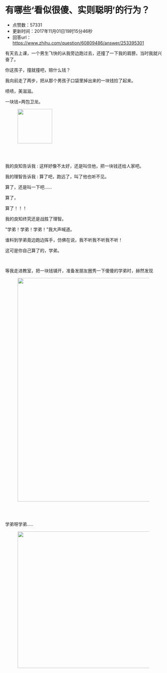 # 有哪些‘看似很傻、实则聪明’的行为？
- 点赞数：57331
- 更新时间：2017年11月01日19时15分46秒
- 回答url：https://www.zhihu.com/question/60809486/answer/253395301
<body>
 <p data-pid="zDZTm_Qu">有天去上课，一个男生飞快的从我旁边跑过去，还撞了一下我的肩膀，当时我就兴奋了。</p>
 <p data-pid="CQz3tf5h">你这孩子，撞就撞吧，赔什么钱？</p>
 <p data-pid="df13EjTK">我向前走了两步，把从那个男孩子口袋里掉出来的一块钱捡了起来。</p>
 <p data-pid="jKmSLON8">啧啧，美滋滋。</p>
 <p data-pid="bi4vHnh9">一块钱=两包卫龙。</p>
 <figure>
  <img data-rawheight="97" src="https://picx.zhimg.com/50/v2-e98adf6515ff77653865ae2317428762_720w.jpg?source=1940ef5c" data-rawwidth="111" data-original-token="v2-e98adf6515ff77653865ae2317428762" class="content_image" width="111">
 </figure>
 <br>
 <br>
 <p data-pid="HPO-75zu">我的良知告诉我 : 这样好像不太好，还是叫住他，把一块钱还给人家吧。</p>
 <p data-pid="INPhG6ms">我的理智告诉我 : 算了吧，跑远了，叫了他也听不见。</p>
 <p data-pid="Fet17pNM">算了，还是叫一下吧……</p>
 <p data-pid="cWF8G25O">算了，</p>
 <p data-pid="ljuQWYSL">算了！！！</p>
 <p data-pid="o2l1RXFG">我的良知终究还是战胜了理智。</p>
 <p data-pid="vInFwrG2">"学弟！学弟！学弟！"我大声喊道。</p>
 <p data-pid="12dk2VCG">谁料到学弟竟边跑边挥手，仿佛在说，我不听我不听我不听！</p>
 <p data-pid="USziYieq">这可是你自己算了的，学弟。</p>
 <br>
 <p data-pid="7a4s-lux">等我走进教室，把一块钱铺开，准备发朋友圈秀一下傻傻的学弟时，赫然发现</p>
 <figure>
  <img data-rawheight="960" src="https://picx.zhimg.com/50/v2-07e01aa55da3869e97db79cb4a55604a_720w.jpg?source=1940ef5c" data-rawwidth="720" data-original-token="v2-07e01aa55da3869e97db79cb4a55604a" class="origin_image zh-lightbox-thumb" width="720" data-original="https://picx.zhimg.com/v2-07e01aa55da3869e97db79cb4a55604a_r.jpg?source=1940ef5c">
 </figure>
 <br>
 <br>
 <p data-pid="-Se9uuEq">学弟呀学弟.....</p>
 <figure>
  <img data-rawheight="426" src="https://pica.zhimg.com/50/v2-3dc451e7b66aa65aa3448343dd50774a_720w.jpg?source=1940ef5c" data-rawwidth="440" data-original-token="v2-3dc451e7b66aa65aa3448343dd50774a" class="origin_image zh-lightbox-thumb" width="440" data-original="https://pic1.zhimg.com/v2-3dc451e7b66aa65aa3448343dd50774a_r.jpg?source=1940ef5c">
 </figure>
</body>